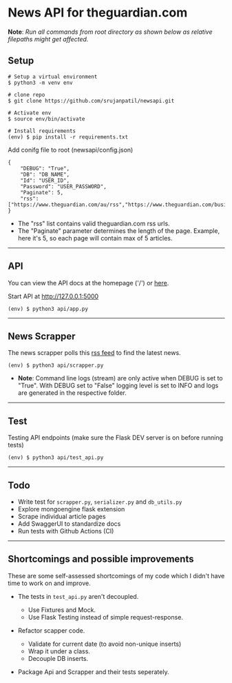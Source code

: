 # News API for theguardian.com

**Note**: _Run all commands from root directory as shown below as relative filepaths might get affected._

## Setup
```
# Setup a virtual environment
$ python3 -m venv env

# clone repo
$ git clone https://github.com/srujanpatil/newsapi.git

# Activate env
$ source env/bin/activate

# Install requirements
(env) $ pip install -r requirements.txt
```
Add conifg file to root (newsapi/config.json)
```
{   
    "DEBUG": "True",
    "DB": "DB_NAME",
    "Id": "USER_ID",
    "Password": "USER_PASSWORD",
    "Paginate": 5,
    "rss": ["https://www.theguardian.com/au/rss","https://www.theguardian.com/business/economics/rss"]
}
```
- The "rss" list contains valid theguardian.com rss urls.
- The "Paginate" parameter determines the length of the page. Example, here it's 5, so each page will contain max of 5 articles.

---
## API
You can view the API docs at the homepage ('/') or [here](docs.md).

Start API at http://127.0.0.1:5000
```
(env) $ python3 api/app.py 
```

---
## News Scrapper
The news scrapper polls this [rss feed](https://www.theguardian.com/au/rss) to find the latest news.

```
(env) $ python3 api/scrapper.py
```
- **Note**: Command line logs (stream) are only active when DEBUG is set to "True". With DEBUG set to "False" logging level is set to INFO and logs are generated in the respective folder.

---
## Test
Testing API endpoints
(make sure the Flask DEV server is on before running tests)
```
(env) $ python3 api/test_api.py
```

---
## Todo
- Write test for `scrapper.py`, `serializer.py` and `db_utils.py`
- Explore mongoengine flask extension
- Scrape individual article pages
- Add SwaggerUI to standardize docs
- Run tests with Github Actions (CI)

---
## Shortcomings and possible improvements
These are some self-assessed shortcomings of my code which I didn't have time to work on and improve.

- The tests in `test_api.py` aren't decoupled.
    - Use Fixtures and Mock.
    - Use Flask Testing instead of simple request-response.

- Refactor scapper code.
    - Validate for current date (to avoid non-unique inserts)
    - Wrap it under a class.
    - Decouple DB inserts.

- Package Api and Scrapper and their tests seperately.
